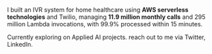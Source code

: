 I built an IVR system for home healthcare using **AWS serverless technologies** and Twilio, managing **11.9 million monthly calls** and 295 million Lambda invocations, with 99.9% processed within 15 minutes.


Currently exploring on Applied AI projects. reach out to me via Twitter, LinkedIn. 
